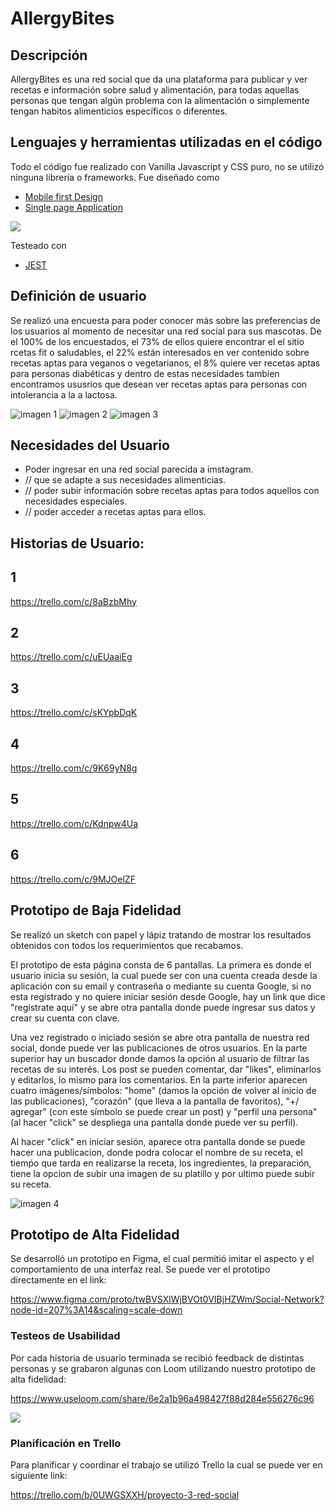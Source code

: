 # AllergyBites

## **Descripción**

AllergyBites es una red social que da una plataforma para publicar y ver recetas e información sobre salud y alimentación, para todas aquellas personas que tengan algún problema con la alimentación o simplemente tengan habitos alimenticios específicos o diferentes.

## **Lenguajes y herramientas utilizadas en el código**

Todo el código fue realizado con Vanilla Javascript y CSS puro, no se utilizó ninguna librería o frameworks. 
Fue diseñado como 
* [Mobile first Design](https://www.mediaclick.es/blog/diseno-web-responsive-design-y-la-importancia-del-mobile-first/) 
* [Single page Application](https://es.wikipedia.org/wiki/Single-page_application) 

![](https://media.giphy.com/media/10bdAP4IOmoN7G/200w_d.gif)

Testeado con
* [JEST](https://jestjs.io/)

## **Definición de usuario**

Se realizó una encuesta para poder conocer más sobre las preferencias de los usuarios al momento de necesitar una red social para sus mascotas. De el 100% de los encuestados, el 73% de ellos quiere encontrar el el sitio rcetas fit o saludables, el 22% están interesados en ver contenido sobre recetas aptas para veganos o vegetarianos, el 8% quiere ver recetas aptas para personas diabéticas y dentro de estas necesidades tambien encontramos ususrios que desean ver recetas aptas para personas con intolerancia a la a lactosa.

![imagen 1](src//assets/Moodboard/encuesta1.png)
![imagen 2](src//assets/Moodboard/encuesta2.png)
![imagen 3](src//assets/Moodboard/encuesta3.png)

## **Necesidades del Usuario**

* Poder ingresar en una red social parecida a imstagram.
* // que se adapte a sus necesidades alimenticias.
* // poder subir información sobre recetas aptas para todos aquellos con necesidades especiales.
* // poder acceder a recetas aptas para ellos.

## **Historias de Usuario:**

## 1 
 https://trello.com/c/8aBzbMhy

## 2
 https://trello.com/c/uEUaaiEg

## 3
 https://trello.com/c/sKYpbDqK

## 4
 https://trello.com/c/9K69yN8g

 ## 5
 https://trello.com/c/Kdnpw4Ua
 
 ## 6
 https://trello.com/c/9MJOelZF

 ## **Prototipo de Baja Fidelidad** 

Se realizó un sketch con papel y lápiz tratando de mostrar los resultados obtenidos con todos los requerimientos que recabamos.

 El prototipo de esta página consta de 6 pantallas. La primera es donde el usuario inicia su sesión, la cual puede ser con una cuenta creada desde la aplicación con su email y contraseña o mediante su cuenta Google, si no esta registrado y no quiere iniciar sesión desde Google, hay un link que dice "registrate aquí" y se abre otra pantalla donde puede ingresar sus datos y crear su cuenta con clave.

Una vez registrado o iniciado sesión se abre otra pantalla de nuestra red social, donde puede ver las publicaciones de otros usuarios. En la parte superior hay un buscador donde damos la opción al usuario de filtrar las recetas de su interés. Los post se pueden comentar, dar "likes", eliminarlos y editarlos, lo mismo para los comentarios. En la parte inferior aparecen cuatro imágenes/símbolos: "home" (damos la opción de volver al inicio de las publicaciones), "corazón" (que lleva a la pantalla de favoritos), "+/ agregar" (con este símbolo se puede crear un post) y "perfil una persona" (al hacer "click" se despliega una pantalla donde puede ver su perfil).

Al hacer "click" en iniciar sesión, aparece otra pantalla donde se puede hacer una publicacion, donde podra colocar el nombre de su receta, el tiemṕo que tarda en realizarse la receta, los ingredientes, la preparación, tiene la opcion de subir una imagen de su platillo y por ultimo puede subir su receta.

 ![imagen 4](src/assets/Moodboard/prototipodebaja.png)

## **Prototipo de Alta Fidelidad**

 Se desarrolló un prototipo en Figma, el cual permitió imitar el aspecto y el comportamiento de una interfaz real.
 Se puede ver el prototipo directamente en el link:

https://www.figma.com/proto/twBVSXlWjBVOt0VIBjHZWm/Social-Network?node-id=207%3A14&scaling=scale-down

### **Testeos de Usabilidad**
Por cada historia de usuario terminada se recibió feedback de distintas personas y se grabaron algunas con Loom utilizando nuestro prototipo de alta fidelidad:

https://www.useloom.com/share/6e2a1b96a498427f88d284e556276c96

![](https://media.giphy.com/media/7MZ0v9KynmiSA/giphy-downsized.gif)

### **Planificación en Trello**

Para planificar y coordinar el trabajo se utilizó Trello
la cual se puede ver en siguiente link:

https://trello.com/b/0UWGSXXH/proyecto-3-red-social
